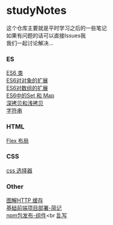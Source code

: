 # studyNotes
这个仓库主要就是平时学习之后的一些笔记<br>
如果有问题的话可以直接Issues我<br>
我们一起讨论解决...<br>

### ES
[ES6 类](https://github.com/yangzaiwangzi/studyNotes/blob/master/class.md)<br>
[ES6对对象的扩展](https://github.com/yangzaiwangzi/studyNotes/blob/master/upDateObject.md)<br>
[ES6对数组的扩展](https://github.com/yangzaiwangzi/studyNotes/blob/master/updateArray.md)<br>
[ES6中的Set 和 Map](https://github.com/yangzaiwangzi/studyNotes/blob/master/Set&Map.md)<br>
[深拷贝和浅拷贝](https://github.com/yangzaiwangzi/studyNotes/blob/master/extend.md)<br>
[字符串](https://github.com/yangzaiwangzi/studyNotes/blob/master/upDateString.md)<br>

### HTML
[Flex 布局](https://github.com/yangzaiwangzi/studyNotes/blob/master/flexible.md)<br>

### CSS
[css 选择器](https://github.com/yangzaiwangzi/studyNotes/blob/master/cssSelector.md)<br>

### Other
[图解HTTP 缓存](https://github.com/yangzaiwangzi/studyNotes/blob/master/HTTPcache.md)<br>
[基础前端项目部署-简记](https://github.com/yangzaiwangzi/studyNotes/blob/master/centOsToProject.md)<br> 
[npm包发布-组件](https://github.com/yangzaiwangzi/studyNotes/blob/master/publishNpm.md)<br
[乱写](https://github.com/yangzaiwangzi/studyNotes/blob/master/other.md)
